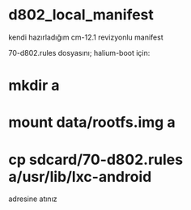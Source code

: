 # d802_local_manifest
kendi hazırladığım cm-12.1 revizyonlu manifest

70-d802.rules dosyasını;
halium-boot için:
# mkdir a
# mount data/rootfs.img a
# cp sdcard/70-d802.rules a/usr/lib/lxc-android 

adresine atınız

